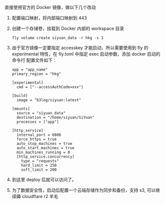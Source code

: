 直接使用官方的 Docker 镜像，做以下几个改动

1. 配置端口映射，将内部端口映射到 443
2. 创建一个存储卷，挂载到 Docker 内部的 workspace 目录

    ```
    fly volume create siyuan_data -r hkg -s 1
    ```

3. 由于官方镜像一定要指定 accesskey 才能启动，所以需要使用到 fly 的 experimental 特性，在 fly.toml 中指定 exec 启动参数，添加 docker 启动的命令行
配置文件如下：

    ```
    app = "app_name"
    primary_region = "hkg"
    
    [experimental]
      cmd = ["--accessAuthCode=xxx"]
    
    [build]
      image = "b3log/siyuan:latest"
    
    [mounts]
      source = "siyuan_data"
      destination = "/home/siyuan/SiYuan"
      processes = ["app"]
    
    [http_service]
      internal_port = 6806
      force_https = true
      auto_stop_machines = true
      auto_start_machines = true
      min_machines_running = 0
      [http_service.concurrency]
        type = "requests"
        hard_limit = 250
        soft_limit = 200
    ```

4. 到这里 deploy 后就可以访问了。
5. 为了数据安全性，启动后配置一个云端存储作为同步和备份，支持 s3, 可以继续薅 cloudflare r2 羊毛


<!-- ##{"timestamp":1698815160}## -->